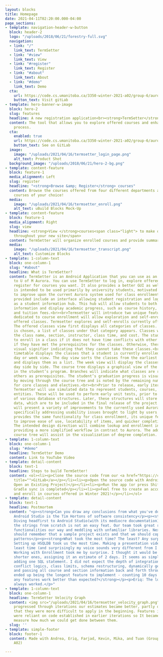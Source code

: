 ```yaml
---
layout: blocks
title: Homepage
date: 2021-04-11T02:20:00.000-04:00
page_sections:
- template: navigation-header-w-button
  block: header-2
  logo: "/uploads/2018/06/21/forestry-full.svg"
  navigation:
  - link: "/"
    link_text: TermSetter
  - link: "#view"
    link_text: View
  - link: "#register"
    link_text: Register
  - link: "#about"
    link_text: About
  - link: "#demo"
    link_text: Demo
  cta:
    url: https://code.cs.umanitoba.ca/3350-winter-2021-a02/group-6/aurora-but-better-a02-group-6
    button_text: Visit gitLab
- template: hero-banner-w-image
  block: hero-2
  slug: features
  headline: A new registration application<br><strong>TermSetter</strong>
  content: The tool that allows you to explore offered courses and enhanced the registration
    process.
  cta:
    enabled: true
    url: https://code.cs.umanitoba.ca/3350-winter-2021-a02/group-6/aurora-but-better-a02-group-6
    button_text: See on GitLab
  image:
    image: "/uploads/2021/04/16/termsetter_login_page.png"
    alt_text: Product Shot
  background_image: "/uploads/2018/06/21/hero-2-bg.png"
- template: content-feature
  block: feature-1
  media_alignment: Left
  slug: register
  headline: "<strong>Browse &amp; Register</strong> courses"
  content: Browse the courses offered from four different departments and register
    courses of your choice!
  media:
    image: "/uploads/2021/04/16/termsetter_enroll.png"
    alt_text: uBuild Blocks Mock-Up
- template: content-feature
  block: feature-1
  media_alignment: Right
  slug: view
  headline: <strong>View </strong>courses<span class="light"> to make quick edits
    throughout your new site</span>
  content: TermSetter will organize enrolled courses and provide summaries for you
  media:
    image: "/uploads/2021/04/16/termsetter_transcript.png"
    alt_text: Customize Blocks
- template: 1-column-text
  block: one-column-1
  slug: "#about"
  headline: What is TermSetter?
  content: TermSetter is an Android Application that you can use as an alternative
    to U of M Aurora. You can use TermSetter to log in, explore offered courses, and
    register for courses you want. It also provides a better GUI as well.<br><br>Termsetter
    is intended to be used primarily by university students, motivated by the necessity
    to improve upon the current Aurora system used for class enrollment. Basic features
    provided include an interface allowing student registration and login, as well
    as a student information hub. This hub will allow students to both manage account
    information and display academic progress, such as course history, final grades,
    and tuition fees.<br><br>Termsetter will introduce two unique features. A section
    dedicated to course enrollment will allow exploration and self-enrollment in currently
    offered classes. Termsetter explores and self-enrolls currently offered classes.
    The offered classes view first displays all categories of classes. When a category
    is chosen, a list of classes under that category appears. Classes will include
    the class name, section, instructor, class time, and cost. The student is able
    to enroll in a class if it does not have time conflicts with other classes and
    if they have met the prerequisites for the classes. Otherwise, there will be a
    visual signifier indicating that they cannot take these classes.<br><br>The class
    timetable displays the classes that a student is currently enrolled in like a
    day or week view. The day view sorts the classes from the earliest to the latest
    and displays them as a list. The week view will display the classes under each
    day side by side. The course tree displays a graphical view of the core classes
    in the student’s program. Branches will indicate what classes are required by
    others as prerequisites. The student’s graduation progress is visually signified
    by moving through the course tree and is noted by the remaining number of credits
    for core classes and electives.<br><br>Prior to release, early iterations of the
    Termsetter will use simulated data to represent students, courses, and administrative
    entities. These will be used to perform early unit tests, prior to the implementation
    of various database structures. Later, these structures will store student-defined
    data, which are to be included in the final release of the project.<br><br>Termsetter
    will present a variety of improvements to the currently used Aurora system by
    specifically addressing usability issues brought to light by users. While Termsetter
    provides the same functionality for class enrollment, its unique features aim
    to improve ease of use, locatability of items, and quicker completion of tasks.
    The intended design direction will combine lookup and enrollment in one feature,
    providing a more simplified workflow in contrast to Aurora. The addition of a
    course tree will assist in the visualization of degree completion.
- template: 1-column-text
  block: one-column-1
  slug: "#demo"
  headline: TermSetter Demo
  content: Link to YouTube Video
- template: detail-content
  block: text-1
  headline: Steps to build TermSetter!
  content: <ol><li><p>Clone the source code from our <a href="https://code.cs.umanitoba.ca/3350-winter-2021-a02/group-6/aurora-but-better-a02-group-6"
    title="">GitLab</a></p></li><li><p>Open the source code with Android Studio (i.e.
    Open an Existing Project)</p></li><li><p>Run the app (or press Shift + F10) after
    Gradle sync is completed</p></li><li><p>Feel free to create an account, browse
    and enroll in courses offered in Winter 2021!</p></li></ol>
- template: detail-content
  block: text-1
  headline: Postmortem
  content: "<p><strong>Can you draw any conclusions from what you've done?</strong></p><p><strong>Mika</strong>:
    Android Studio is the Tim Hortons of software consistency</p><p><strong>Andrea</strong>:
    Diving headfirst to Android Studio(with its mediocre documentation) and learning
    the strings from scratch is not an easy feat. Our team took great risks implementing
    functionalities our way and meddling with unfamiliar libraries. Next time, we
    should remember that a sample project exists and that we should copy its existing
    patterns</p><p><strong>What took the most time? The least? Any surprises?</strong></p><p><strong>Kevin</strong>:
    Setting up HSQLDB took us the most time. Making a presentation video took the
    least time (and surprisingly my voice sounds very different from I hear)</p><p><strong>Andrea</strong>:
    Working with Enrollment took me by surprise. I thought it would be one of the
    shorter ones, assigning it an estimate of 2 days. It seems as simple enough as
    adding one SQL statement. I did not expect the depth of integration it will require:
    conflict logics, class limits, schema restructuring, dynamically generating sections,
    and passing all course and section information back and forth through seams. It
    ended up being the longest feature to implement - counting 10 days! </p><p><strong>Did
    any features work better than expected?</strong></p><p>Eriq: The logout button
    always worked.</p>"
- template: 1-column-text
  block: one-column-1
  headline: TermSetter Velocity Graph
  content: <img src="/uploads/2021/04/16/termsetter_velocity_graph.png"><br>As we
    progressed through iterations our estimates became better, partly due to the fact
    that they were more difficult to apply in the beginning. Features in later iterations
    were reliant on code established in earlier iterations so It became easier to
    measure how much we could get done between them.
  slug: ''
- template: simple-footer
  block: footer-1
  content: Made with Andrea, Eriq, Farjad, Kevin, Mika, and Tuan (Group 6, Section
    A02)

---
```

